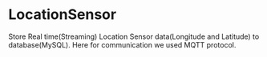 # LocationSensor
Store Real time(Streaming) Location Sensor data(Longitude and Latitude) to database(MySQL). Here for communication we used MQTT protocol.
